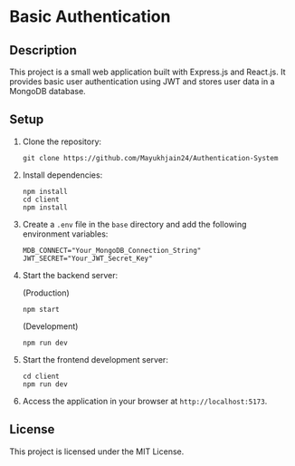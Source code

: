 # Basic Authentication

## Description
This project is a small web application built with Express.js and React.js. It provides basic user authentication using JWT and stores user data in a MongoDB database.

## Setup
1. Clone the repository:

   ```
   git clone https://github.com/Mayukhjain24/Authentication-System
   ```

2. Install dependencies:

   ```
   npm install
   cd client
   npm install
   ```

3. Create a `.env` file in the `base` directory and add the following environment variables:

   ```
   MDB_CONNECT="Your_MongoDB_Connection_String"
   JWT_SECRET="Your_JWT_Secret_Key"
   ```

4. Start the backend server:
   
   (Production)
   ```
   npm start
   ```

   (Development)
   ```
   npm run dev
   ```

5. Start the frontend development server:

   ```
   cd client
   npm run dev
   ```

6. Access the application in your browser at `http://localhost:5173`.

## License
This project is licensed under the MIT License.